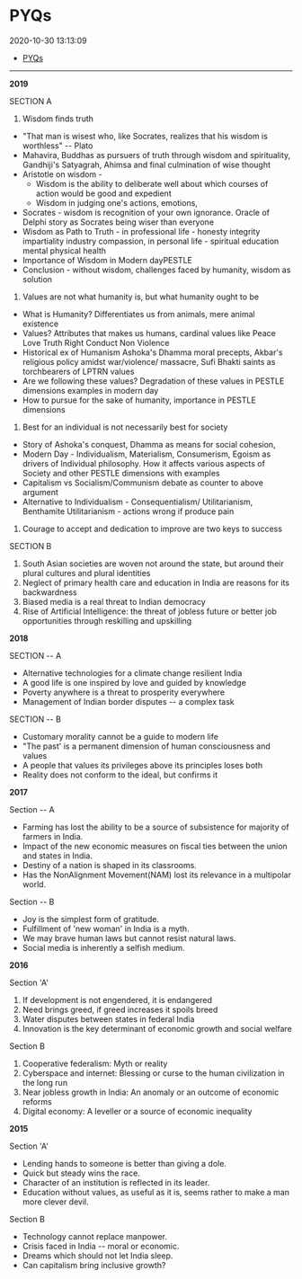 # PYQs

2020-10-30 13:13:09

- [PYQs](#pyqs)


---

**2019**

 SECTION A

 1. Wisdom finds truth
- "That man is wisest who, like Socrates, realizes that his wisdom is worthless" -- Plato
- Mahavira, Buddhas as pursuers of truth through wisdom and spirituality, Gandhiji's Satyagrah, Ahimsa and final culmination of wise thought
- Aristotle on wisdom -
    - Wisdom is the ability to deliberate well about which courses of action would be good and expedient
    - Wisdom in judging one's actions, emotions,
- Socrates - wisdom is recognition of your own ignorance. Oracle of Delphi story as Socrates being wiser than everyone
- Wisdom as Path to Truth - in professional life - honesty integrity impartiality industry compassion, in personal life - spiritual education mental physical health
- Importance of Wisdom in Modern dayPESTLE
- Conclusion - without wisdom, challenges faced by humanity, wisdom as solution

 1. Values are not what humanity is, but what humanity ought to be
- What is Humanity? Differentiates us from animals, mere animal existence
- Values? Attributes that makes us humans, cardinal values like Peace Love Truth Right Conduct Non Violence
- Historical ex of Humanism Ashoka's Dhamma moral precepts, Akbar's religious policy amidst war/violence/ massacre, Sufi Bhakti saints as torchbearers of LPTRN values
- Are we following these values? Degradation of these values in PESTLE dimensions examples in modern day
- How to pursue for the sake of humanity, importance in PESTLE dimensions

 1. Best for an individual is not necessarily best for society
- Story of Ashoka's conquest, Dhamma as means for social cohesion,
- Modern Day - Individualism, Materialism, Consumerism, Egoism as drivers of Individual philosophy. How it affects various aspects of Society and other PESTLE dimensions with examples
- Capitalism vs Socialism/Communism debate as counter to above argument
- Alternative to Individualism - Consequentialism/ Utilitarianism, Benthamite Utilitarianism - actions wrong if produce pain

 1. Courage to accept and dedication to improve are two keys to success

 SECTION B

 1. South Asian societies are woven not around the state, but around their plural cultures and plural identities
 2. Neglect of primary health care and education in India are reasons for its backwardness
 3. Biased media is a real threat to Indian democracy
 4. Rise of Artificial Intelligence: the threat of jobless future or better job opportunities through reskilling and upskilling

**2018**

 SECTION -- A

- Alternative technologies for a climate change resilient India
- A good life is one inspired by love and guided by knowledge
- Poverty anywhere is a threat to prosperity everywhere
- Management of Indian border disputes -- a complex task

 SECTION -- B

- Customary morality cannot be a guide to modern life
- "The past' is a permanent dimension of human consciousness and values
- A people that values its privileges above its principles loses both
- Reality does not conform to the ideal, but confirms it

**2017**

 Section -- A

- Farming has lost the ability to be a source of subsistence for majority of farmers in India.
- Impact of the new economic measures on fiscal ties between the union and states in India.
- Destiny of a nation is shaped in its classrooms.
- Has the NonAlignment Movement(NAM) lost its relevance in a multipolar world.

 Section -- B

- Joy is the simplest form of gratitude.
- Fulfillment of 'new woman' in India is a myth.
- We may brave human laws but cannot resist natural laws.
- Social media is inherently a selfish medium.

**2016**

 Section 'A'

 1. If development is not engendered, it is endangered
 2. Need brings greed, if greed increases it spoils breed
 3. Water disputes between states in federal India
 4. Innovation is the key determinant of economic growth and social welfare

 Section B

 1. Cooperative federalism: Myth or reality
 2. Cyberspace and internet: Blessing or curse to the human civilization in the long run
 3. Near jobless growth in India: An anomaly or an outcome of economic reforms
 4. Digital economy: A leveller or a source of economic inequality

**2015**

Section 'A'

- Lending hands to someone is better than giving a dole.
- Quick but steady wins the race.
- Character of an institution is reflected in its leader.
- Education without values, as useful as it is, seems rather to make a man more clever devil.

Section B

- Technology cannot replace manpower.
- Crisis faced in India -- moral or economic.
- Dreams which should not let India sleep.
- Can capitalism bring inclusive growth?
